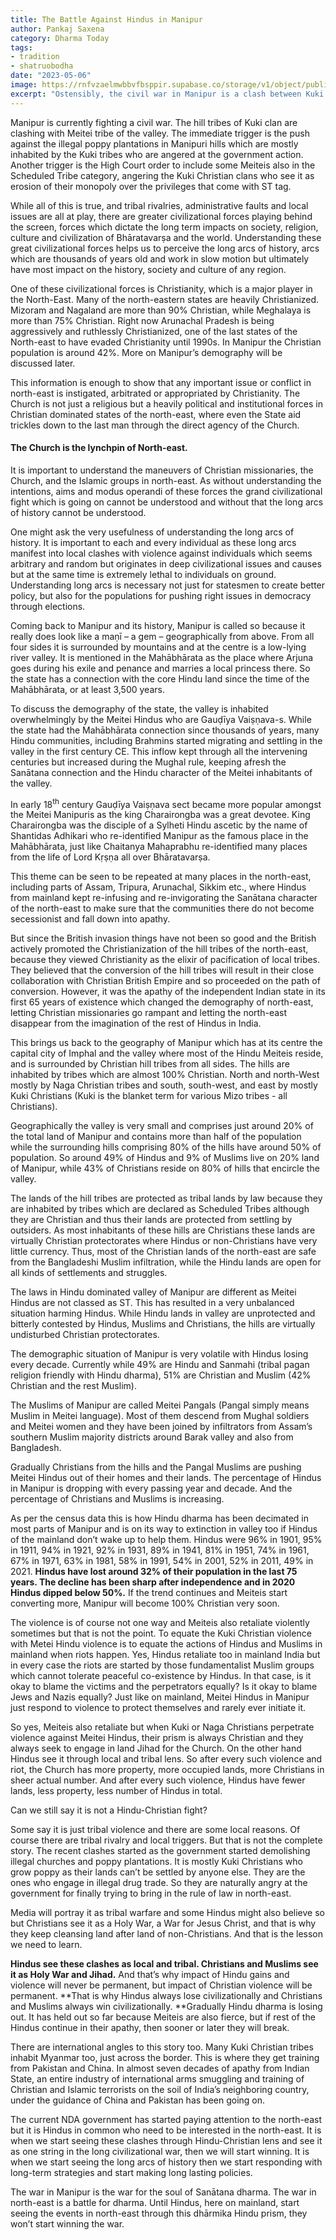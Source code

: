 ```yaml
---
title: The Battle Against Hindus in Manipur
author: Pankaj Saxena
category: Dharma Today
tags:
- tradition
- shatruobodha
date: "2023-05-06"
image: https://rnfvzaelmwbbvfbsppir.supabase.co/storage/v1/object/public/brhatwebsite/05dhiti/battle.webp
excerpt: "Ostensibly, the civil war in Manipur is a clash between Kuki and Meitei tribes over poppy plantation disputes and Scheduled Tribe categorization. Behind these tribal rivalries, however, lies a broader civilizational struggle, with Christianity playing a significant role. Only by understanding these arcs can we create long-term strategies for survival and peace."
---
```


Manipur is currently fighting a civil war. The hill tribes of Kuki clan are clashing with Meitei tribe of the valley. The immediate trigger is the push against the illegal poppy plantations in Manipuri hills which are mostly inhabited by the Kuki tribes who are angered at the government action. Another trigger is the High Court order to include some Meiteis also in the Scheduled Tribe category, angering the Kuki Christian clans who see it as erosion of their monopoly over the privileges that come with ST tag. 

While all of this is true, and tribal rivalries, administrative faults and local issues are all at play, there are greater civilizational forces playing behind the screen, forces which dictate the long term impacts on society, religion, culture and civilization of Bhāratavarṣa and the world. Understanding these great civilizational forces helps us to perceive the long arcs of history, arcs which are thousands of years old and work in slow motion but ultimately have most impact on the history, society and culture of any region. 

One of these civilizational forces is Christianity, which is a major player in the North-East. Many of the north-eastern states are heavily Christianized. Mizoram and Nagaland are more than 90% Christian, while Meghalaya is more than 75% Christian. Right now Arunachal Pradesh is being aggressively and ruthlessly Christianized, one of the last states of the North-east to have evaded Christianity until 1990s. In Manipur the Christian population is around 42%. More on Manipur’s demography will be discussed later. 

This information is enough to show that any important issue or conflict in north-east is instigated, arbitrated or appropriated by Christianity. The Church is not just a religious but a heavily political and institutional forces in Christian dominated states of the north-east, where even the State aid trickles down to the last man through the direct agency of the Church. 


#### The Church is the lynchpin of North-east.

It is important to understand the maneuvers of Christian missionaries, the Church, and the Islamic groups in north-east. As without understanding the intentions, aims and modus operandi of these forces the grand civilizational fight which is going on cannot be understood and without that the long arcs of history cannot be understood. 

One might ask the very usefulness of understanding the long arcs of history. It is important to each and every individual as these long arcs manifest into local clashes with violence against individuals which seems arbitrary and random but originates in deep civilizational issues and causes but at the same time is extremely lethal to individuals on ground. Understanding long arcs is necessary not just for statesmen to create better policy, but also for the populations for pushing right issues in democracy through elections.

Coming back to Manipur and its history, Manipur is called so because it really does look like a maṇī – a gem – geographically from above. From all four sides it is surrounded by mountains and at the centre is a low-lying river valley. It is mentioned in the Mahābhārata as the place where Arjuna goes during his exile and penance and marries a local princess there. So the state has a connection with the core Hindu land since the time of the Mahābhārata, or at least 3,500 years. 

To discuss the demography of the state, the valley is inhabited overwhelmingly by the Meitei Hindus who are Gauḍīya Vaiṣṇava-s. While the state had the Mahābhārata connection since thousands of years, many Hindu communities, including Brahmins started migrating and settling in the valley in the first century CE. This inflow kept through all the intervening centuries but increased during the Mughal rule, keeping afresh the Sanātana connection and the Hindu character of the Meitei inhabitants of the valley. 

In early 18<sup class="nonce">th</sup> century Gauḍīya Vaiṣṇava sect became more popular amongst the Meitei Manipuris as the king Charairongba was a great devotee. King Charairongba was the disciple of a Sylheti Hindu ascetic by the name of Shantidas Adhikari who re-identified Manipur as the famous place in the Mahābhārata, just like Chaitanya Mahaprabhu re-identified many places from the life of Lord Kṛṣṇa all over Bhāratavarṣa. 

This theme can be seen to be repeated at many places in the north-east, including parts of Assam, Tripura, Arunachal, Sikkim etc., where Hindus from mainland kept re-infusing and re-invigorating the Sanātana character of the north-east to make sure that the communities there do not become secessionist and fall down into apathy. 

But since the British invasion things have not been so good and the British actively promoted the Christianization of the hill tribes of the north-east, because they viewed Christianity as the elixir of pacification of local tribes. They believed that the conversion of the hill tribes will result in their close collaboration with Christian British Empire and so proceeded on the path of conversion. However, it was the apathy of the independent Indian state in its first 65 years of existence which changed the demography of north-east, letting Christian missionaries go rampant and letting the north-east disappear from the imagination of the rest of Hindus in India. 

This brings us back to the geography of Manipur which has at its centre the capital city of Imphal and the valley where most of the Hindu Meiteis reside, and is surrounded by Christian hill tribes from all sides. The hills are inhabited by tribes which are almost 100% Christian. North and north-West mostly by Naga Christian tribes and south, south-west, and east by mostly Kuki Christians (Kuki is the blanket term for various Mizo tribes - all Christians). 

Geographically the valley is very small and comprises just around 20% of the total land of Manipur and contains more than half of the population while the surrounding hills comprising 80% of the hills have around 50% of population. So around 49% of Hindus and 9% of Muslims live on 20% land of Manipur, while 43% of Christians reside on 80% of hills that encircle the valley.

The lands of the hill tribes are protected as tribal lands by law because they are inhabited by tribes which are declared as Scheduled Tribes although they are Christian and thus their lands are protected from settling by outsiders. As most inhabitants of these hills are Christians these lands are virtually Christian protectorates where Hindus or non-Christians have very little currency. Thus, most of the Christian lands of the north-east are safe from the Bangladeshi Muslim infiltration, while the Hindu lands are open for all kinds of settlements and struggles. 

The laws in Hindu dominated valley of Manipur are different as Meitei Hindus are not classed as ST. This has resulted in a very unbalanced situation harming Hindus. While Hindu lands in valley are unprotected and bitterly contested by Hindus, Muslims and Christians, the hills are virtually undisturbed Christian protectorates.

The demographic situation of Manipur is very volatile with Hindus losing every decade. Currently while 49% are Hindu and Sanmahi (tribal pagan religion friendly with Hindu dharma), 51% are Christian and Muslim (42% Christian and the rest Muslim).

The Muslims of Manipur are called Meitei Pangals (Pangal simply means Muslim in Meitei language). Most of them descend from Mughal soldiers and Meitei women and they have been joined by infiltrators from Assam’s southern Muslim majority districts around Barak valley and also from Bangladesh. 

Gradually Christians from the hills and the Pangal Muslims are pushing Meitei Hindus out of their homes and their lands. The percentage of Hindus in Manipur is dropping with every passing year and decade. And the percentage of Christians and Muslims is increasing. 

As per the census data this is how Hindu dharma has been decimated in most parts of Manipur and is on its way to extinction in valley too if Hindus of the mainland don’t wake up to help them. Hindus were 96% in 1901, 95% in 1911, 94% in 1921, 92% in 1931, 89% in 1941, 81% in 1951, 74% in 1961, 67% in 1971, 63% in 1981, 58% in 1991, 54% in 2001, 52% in 2011, 49% in 2021. **Hindus have lost around 32% of their population in the last 75 years. The decline has been sharp after independence and in 2020 Hindus dipped below 50%.** If the trend continues and Meiteis start converting more, Manipur will become 100% Christian very soon. 

The violence is of course not one way and Meiteis also retaliate violently sometimes but that is not the point. To equate the Kuki Christian violence with Metei Hindu violence is to equate the actions of Hindus and Muslims in mainland when riots happen. Yes, Hindus retaliate too in mainland India but in every case the riots are started by those fundamentalist Muslim groups which cannot tolerate peaceful co-existence by Hindus. In that case, is it okay to blame the victims and the perpetrators equally? Is it okay to blame Jews and Nazis equally? Just like on mainland, Meitei Hindus in Manipur just respond to violence to protect themselves and rarely ever initiate it. 

So yes, Meiteis also retaliate but when Kuki or Naga Christians perpetrate violence against Meitei Hindus, their prism is always Christian and they always seek to engage in land Jihad for the Church. On the other hand Hindus see it through local and tribal lens. So after every such violence and riot, the Church has more property, more occupied lands, more Christians in sheer actual number. And after every such violence, Hindus have fewer lands, less property, less number of Hindus in total. 

Can we still say it is not a Hindu-Christian fight?

Some say it is just tribal violence and there are some local reasons. Of course there are tribal rivalry and local triggers. But that is not the complete story. The recent clashes started as the government started demolishing illegal churches and poppy plantations. It is mostly Kuki Christians who grow poppy as their lands can’t be settled by anyone else. They are the ones who engage in illegal drug trade. So they are naturally angry at the government for finally trying to bring in the rule of law in north-east. 

Media will portray it as tribal warfare and some Hindus might also believe so but Christians see it as a Holy War, a War for Jesus Christ, and that is why they keep cleansing land after land of non-Christians. And that is the lesson we need to learn. 

**Hindus see these clashes as local and tribal. Christians and Muslims see it as Holy War and Jihad.** And that’s why impact of Hindu gains and violence will never be permanent, but impact of Christian violence will be permanent. **That is why Hindus always lose civilizationally and Christians and Muslims always win civilizationally. **Gradually Hindu dharma is losing out. It has held out so far because Meiteis are also fierce, but if rest of the Hindus continue in their apathy, then sooner or later they will break.

There are international angles to this story too. Many Kuki Christian tribes inhabit Myanmar too, just across the border. This is where they get training from Pakistan and China. In almost seven decades of apathy from Indian State, an entire industry of international arms smuggling and training of Christian and Islamic terrorists on the soil of India’s neighboring country, under the guidance of China and Pakistan has been going on. 

The current NDA government has started paying attention to the north-east but it is Hindus in common who need to be interested in the north-east. It is when we start seeing these clashes through Hindu-Christian lens and see it as one string in the long civilizational war, then we will start winning. It is when we start seeing the long arcs of history then we start responding with long-term strategies and start making long lasting policies. 

The war in Manipur is the war for the soul of Sanātana dharma. The war in north-east is a battle for dharma. Until Hindus, here on mainland, start seeing the events in north-east through this dhārmika Hindu prism, they won’t start winning the war. 
